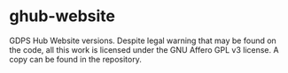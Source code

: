 # ghub-website
GDPS Hub Website versions. Despite legal warning that may be found on the code, all this work is licensed under the GNU Affero GPL v3 license. A copy can be found in the repository.
